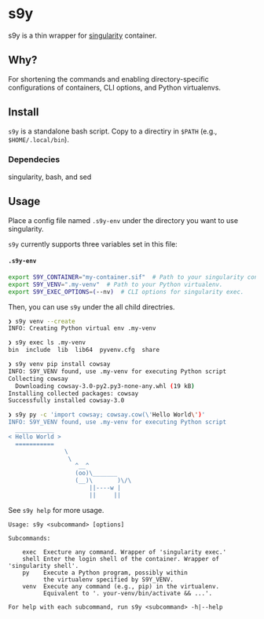# s9y
s9y is a thin wrapper for [singularity](https://sylabs.io/guides/3.7/user-guide/) container.

## Why?
For shortening the commands and enabling directory-specific
configurations of containers, CLI options, and Python virtualenvs.

## Install
`s9y` is a standalone bash script.
Copy to a directiry in `$PATH` (e.g., `$HOME/.local/bin`).

### Dependecies
singularity, bash, and sed

## Usage
Place a config file named `.s9y-env` under the directory you want to use
singularity.

`s9y` currently supports three variables set in this file:

#### **`.s9y-env`**
```bash
export S9Y_CONTAINER="my-container.sif"  # Path to your singularity container.
export S9Y_VENV=".my-venv"  # Path to your Python virtualenv.
export S9Y_EXEC_OPTIONS=(--nv)  # CLI options for singularity exec.
```

Then, you can use `s9y` under the all child directries.

```bash
❯ s9y venv --create
INFO: Creating Python virtual env .my-venv

❯ s9y exec ls .my-venv
bin  include  lib  lib64  pyvenv.cfg  share

❯ s9y venv pip install cowsay
INFO: S9Y_VENV found, use .my-venv for executing Python script
Collecting cowsay
  Downloading cowsay-3.0-py2.py3-none-any.whl (19 kB)
Installing collected packages: cowsay
Successfully installed cowsay-3.0

❯ s9y py -c 'import cowsay; cowsay.cow(\'Hello World\')'
INFO: S9Y_VENV found, use .my-venv for executing Python script
  ___________
< Hello World >
  ===========
                \
                 \
                   ^__^
                   (oo)\_______
                   (__)\       )\/\
                       ||----w |
                       ||     ||
```

See `s9y help` for more usage.
```
Usage: s9y <subcommand> [options]

Subcommands:

    exec  Execture any command. Wrapper of 'singularity exec.'
    shell Enter the login shell of the container. Wrapper of 'singularity shell'.
    py    Execute a Python program, possibly within
          the virtualenv specified by S9Y_VENV.
    venv  Execute any command (e.g., pip) in the virtualenv.
          Equivalent to '. your-venv/bin/activate && ...'.

For help with each subcommand, run s9y <subcommand> -h|--help
```
